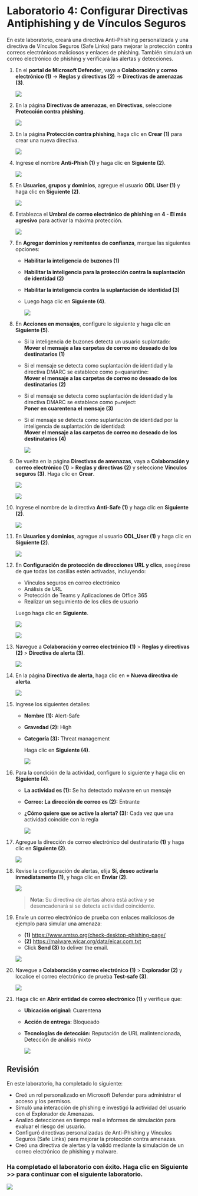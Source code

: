 # Laboratorio 4: Configurar Directivas Antiphishing y de Vínculos Seguros

En este laboratorio, creará una directiva Anti-Phishing personalizada y una directiva de Vínculos Seguros (Safe Links) para mejorar la protección contra correos electrónicos maliciosos y enlaces de phishing. También simulará un correo electrónico de phishing y verificará las alertas y detecciones.

1. En el **portal de Microsoft Defender**, vaya a **Colaboración y correo electrónico (1)** → **Reglas y directivas (2)** → **Directivas de amenazas (3)**.

   ![](../media/rd_day1_ex1_t1_6.png)

1. En la página **Directivas de amenazas**, en **Directivas**, seleccione **Protección contra phishing**.

   ![](../media/g_r_e2_2_5.png)

1. En la página **Protección contra phishing**, haga clic en **Crear (1)** para crear una nueva directiva.

   ![](../media/rd_day1_ex2_t2_2.png)

1. Ingrese el nombre **Anti-Phish (1)** y haga clic en **Siguiente (2)**.

   ![](../media/rd_day1_ex2_t2_3.png)

1. En **Usuarios, grupos y dominios**, agregue el usuario **ODL User (1)** y haga clic en **Siguiente (2)**.

   ![](../media/rd_day1_ex2_t2_4.png)

1. Establezca el **Umbral de correo electrónico de phishing** en **4 - El más agresivo** para activar la máxima protección.

   ![](../media/rd_day1_ex2_t2_5.png)

1. En **Agregar dominios y remitentes de confianza**, marque las siguientes opciones:

   - **Habilitar la inteligencia de buzones (1)**
   - **Habilitar la inteligencia para la protección contra la suplantación de identidad (2)**
   - **Habilitar la inteligencia contra la suplantación de identidad (3)**  
   - Luego haga clic en **Siguiente (4)**. 
     
      ![](../media/rd_day1_ex2_t2_6.png)

1. En **Acciones en mensajes**, configure lo siguiente y haga clic en **Siguiente (5)**.

   - Si la inteligencia de buzones detecta un usuario suplantado:  
     **Mover el mensaje a las carpetas de correo no deseado de los destinatarios (1)**
   - Si el mensaje se detecta como suplantación de identidad y la directiva DMARC se establece como p=quarantine:  
     **Mover el mensaje a las carpetas de correo no deseado de los destinatarios (2)**
   - Si el mensaje se detecta como suplantación de identidad y la directiva DMARC se establece como p=reject:  
     **Poner en cuarentena el mensaje (3)**
   - Si el mensaje se detecta como suplantación de identidad por la inteligencia de suplantación de identidad:  
     **Mover el mensaje a las carpetas de correo no deseado de los destinatarios (4)**  

      ![](../media/rd_day1_ex2_t2_7.png)

1. De vuelta en la página **Directivas de amenazas**, vaya a **Colaboración y correo electrónico (1)** > **Reglas y directivas (2)** y seleccione **Vínculos seguros (3)**. Haga clic en **Crear**.

   ![](../media/rd_day1_ex2_t2_8.png)

   ![](../media/rd_day1_ex2_t2_82.png)

1. Ingrese el nombre de la directiva **Anti-Safe (1)** y haga clic en **Siguiente (2)**.

   ![](../media/rd_day1_ex2_t2_9.png)

1. En **Usuarios y dominios**, agregue al usuario **ODL_User (1)** y haga clic en **Siguiente (2)**.

    ![](../media/rd_day1_ex2_t2_10.png)

1. En **Configuración de protección de direcciones URL y clics**, asegúrese de que todas las casillas estén activadas, incluyendo:

    - Vínculos seguros en correo electrónico
    - Análisis de URL
    - Protección de Teams y Aplicaciones de Office 365 
    - Realizar un seguimiento de los clics de usuario 

    Luego haga clic en **Siguiente**.

    ![](../media/rd_day1_ex2_t2_11.png)

    ![](../media/rd_day1_ex2_t2_112.png)

1. Navegue a **Colaboración y correo electrónico (1)** > **Reglas y directivas (2)** > **Directiva de alerta (3)**.

    ![](../media/rd_day1_ex2_t2_12.png)

1. En la página **Directiva de alerta**, haga clic en **+ Nueva directiva de alerta**.

    ![](../media/rd_day1_ex2_t2_13.png)

1. Ingrese los siguientes detalles:
    
    - **Nombre (1):** Alert-Safe  
    - **Gravedad (2):** High  
    - **Categoría (3):** Threat management  
      
      Haga clic en **Siguiente (4)**.

      ![](../media/rd_day1_ex2_t2_14.png)

1. Para la condición de la actividad, configure lo siguiente y haga clic en **Siguiente (4)**.

    - **La actividad es (1):** Se ha detectado malware en un mensaje
    - **Correo: La dirección de correo es (2):** Entrante
    - **¿Cómo quiere que se active la alerta? (3):** Cada vez que una actividad coincide con la regla  

      ![](../media/rd_day1_ex2_t2_15.png)

1. Agregue la dirección de correo electrónico del destinatario **(1)** y haga clic en **Siguiente (2)**.

    ![](../media/rd_day1_ex2_t2_16.png)

1. Revise la configuración de alertas, elija **Sí, deseo activarla inmediatamente (1)**, y haga clic en **Enviar (2)**.

    ![](../media/rd_day1_ex2_t2_17.png)

   > **Nota:** Su directiva de alertas ahora está activa y se desencadenará si se detecta actividad coincidente.

1. Envíe un correo electrónico de prueba con enlaces maliciosos de ejemplo para simular una amenaza:
    
    - **(1)** https://www.amtso.org/check-desktop-phishing-page/  
    - **(2)** https://malware.wicar.org/data/eicar.com.txt  
    - Click **Send (3)** to deliver the email.

    ![](../media/rd_day1_ex2_t2_18.png)

1. Navegue a **Colaboración y correo electrónico (1)** > **Explorador (2)** y localice el correo electrónico de prueba **Test-safe (3)**.

    ![](../media/rd_day1_ex2_t2_19.png)

1. Haga clic en **Abrir entidad de correo electrónico (1)** y verifique que:
    
    - **Ubicación original:** Cuarentena
    - **Acción de entrega:** Bloqueado  
    - **Tecnologías de detección:** Reputación de URL malintencionada, Detección de análisis mixto

      ![](../media/rd_day1_ex2_t2_20.png)

## Revisión

En este laboratorio, ha completado lo siguiente:

- Creó un rol personalizado en Microsoft Defender para administrar el acceso y los permisos.
- Simuló una interacción de phishing e investigó la actividad del usuario con el Explorador de Amenazas.
- Analizó detecciones en tiempo real e informes de simulación para evaluar el riesgo del usuario.
- Configuró directivas personalizadas de Anti-Phishing y Vínculos Seguros (Safe Links) para mejorar la protección contra amenazas.
- Creó una directiva de alertas y la validó mediante la simulación de un correo electrónico de phishing y malware.

### Ha completado el laboratorio con éxito. Haga clic en **Siguiente >>** para continuar con el siguiente laboratorio.

![](../media/rd_gs_1_9.png)